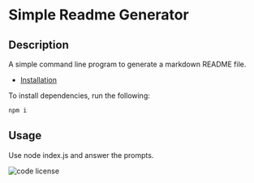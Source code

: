 # Simple Readme Generator

## Description

A simple command line program to generate a markdown README file.

* [Installation](#installation)

To install dependencies, run the following:

```bash
npm i
```

## Usage

Use node index.js and answer the prompts.

![code license](https://img.shields.io/badge/license-MIT-blue.svg)

